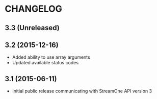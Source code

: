 CHANGELOG
=========

## 3.3 (Unreleased)

## 3.2 (2015-12-16)
* Added ability to use array arguments
* Updated available status codes

## 3.1 (2015-06-11)
* Initial public release communicating with StreamOne API version 3
